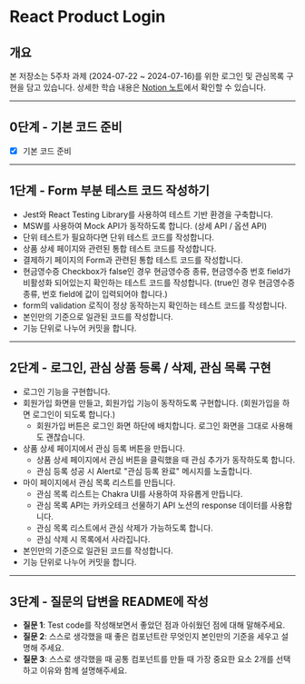 # React Product Login

## 개요

본 저장소는 5주차 과제 (2024-07-22 ~ 2024-07-16)를 위한 로그인 및 관심목록 구현을 담고 있습니다. 상세한 학습 내용은 [Notion 노트](https://www.notion.so/TIL-FE-25dbeb894e884b889eca0fa3e4e13904)에서 확인할 수 있습니다.

---

## 0단계 - 기본 코드 준비

- [x]  기본 코드 준비

---

## 1단계 - Form 부분 테스트 코드 작성하기

- Jest와 React Testing Library를 사용하여 테스트 기반 환경을 구축합니다.
- MSW를 사용하여 Mock API가 동작하도록 합니다. (상세 API / 옵션 API)
- 단위 테스트가 필요하다면 단위 테스트 코드를 작성합니다.
- 상품 상세 페이지와 관련된 통합 테스트 코드를 작성합니다.
- 결제하기 페이지의 Form과 관련된 통합 테스트 코드를 작성합니다.
- 현금영수증 Checkbox가 false인 경우 현금영수증 종류, 현금영수증 번호 field가 비활성화 되어있는지 확인하는 테스트 코드를 작성합니다. (true인 경우 현금영수증 종류, 번호 field에 값이 입력되어야 합니다.)
- form의 validation 로직이 정상 동작하는지 확인하는 테스트 코드를 작성합니다.
- 본인만의 기준으로 일관된 코드를 작성합니다.
- 기능 단위로 나누어 커밋을 합니다.

---

## 2단계 - 로그인, 관심 상품 등록 / 삭제, 관심 목록 구현

- 로그인 기능을 구현합니다.
- 회원가입 화면을 만들고, 회원가입 기능이 동작하도록 구현합니다. (회원가입을 하면 로그인이 되도록 합니다.)
  - 회원가입 버튼은 로그인 화면 하단에 배치합니다. 로그인 화면을 그대로 사용해도 괜찮습니다.
- 상품 상세 페이지에서 관심 등록 버튼을 만듭니다.
  - 상품 상세 페이지에서 관심 버튼을 클릭했을 때 관심 추가가 동작하도록 합니다.
  - 관심 등록 성공 시 Alert로 "관심 등록 완료" 메시지를 노출합니다.
- 마이 페이지에서 관심 목록 리스트를 만듭니다.
  - 관심 목록 리스트는 Chakra UI를 사용하여 자유롭게 만듭니다.
  - 관심 목록 API는 카카오테크 선물하기 API 노션의 response 데이터를 사용합니다.
  - 관심 목록 리스트에서 관심 삭제가 가능하도록 합니다.
  - 관심 삭제 시 목록에서 사라집니다.
- 본인만의 기준으로 일관된 코드를 작성합니다.
- 기능 단위로 나누어 커밋을 합니다.

---

## 3단계 - 질문의 답변을 README에 작성

- **질문 1**: Test code를 작성해보면서 좋았던 점과 아쉬웠던 점에 대해 말해주세요.
- **질문 2**: 스스로 생각했을 때 좋은 컴포넌트란 무엇인지 본인만의 기준을 세우고 설명해 주세요.
- **질문 3**: 스스로 생각했을 때 공통 컴포넌트를 만들 때 가장 중요한 요소 2개를 선택하고 이유와 함께 설명해주세요.